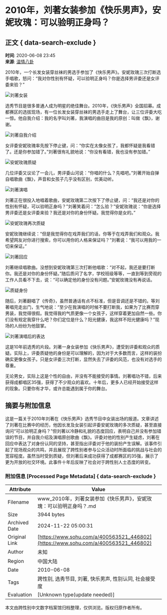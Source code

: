 # 2010年，刘著女装参加《快乐男声》，安妮玫瑰：可以验明正身吗？

## 正文 { data-search-exclude }


**时间**: 2020-06-08 23:45  
**来源**: [温情八卦](https://www.sohu.com/a/400563521_446802?spm=smpc.content-abroad.content.1.1732251572700npv3ey2)  

2010年，一个长发女装穿丝袜的男选手参加了《快乐男声》。安妮玫瑰三次打断选手唱歌，怒问：“我对你性别有怀疑，可以验明正身吗？你是选择男评委还是女评委来验？”

![刘著女装](http://p5.itc.cn/images01/20200608/e985196395d044f59f899ead40bb8424.jpeg)

选秀节目是很多普通人成为明星的绝佳舞台。2010年，《快乐男声》全国招募。成都赛区的选拔现场，有一位长发女装穿丝袜的男选手走上了舞台，让三位评委大吃一惊。他自我介绍：我的名字叫刘著，我演唱的曲目是我的原创：叫做《飘》，谢谢。

![刘著自我介绍](http://p6.itc.cn/images01/20200608/75682987b9614be79e6121a2856dad21.jpeg)

女评委安妮玫瑰率先按下停止键，问：“你实在太像女孩了，我都怀疑是我看错了。还是你参加错了。”刘著很有礼貌地说：“你没有看错，我也没有参加错。”

![安妮玫瑰质疑](http://p4.itc.cn/images01/20200608/e51c5ca64d574ab8ad1a31b69889154a.jpeg)

几位评委又议论了一会儿，男评委山河说：“你唱的什么？先唱吧。”刘著开始自弹自唱歌曲《飘》，声音和女孩子几乎没有区别，优美动听。

![刘著演唱](http://p5.itc.cn/images01/20200608/6ffa8548f65e4d689139e942e696c8a5.jpeg)

刘著正在很投入地唱着歌曲，安妮玫瑰第二次按下了停止键，问：“我还是对你的性别有怀疑，可以验明正身吗？”刘著笑着问：“怎么验？”安妮玫瑰说：“你是选择男评委还是女评委来验？我还是对你的身份怀疑。我觉得你是女的。”

![安妮玫瑰再次质疑](http://p5.itc.cn/images01/20200608/16b39a9565f64ae481a6d2a448b1a7c1.jpeg)

安妮玫瑰继续说：“但是我觉得你在戏弄我们的话，你等于在戏弄我们和观众。我希望网友对你进行搜索，你可以用你的人格来保证吗？”刘著说：“我可以用我的一切来保证。”

![刘著回应](http://p5.itc.cn/images01/20200608/c251c8dc103a49baa2f09c5aca9bada4.jpeg)

刘著继续唱歌曲。没想到安妮玫瑰第三次打断他唱歌：“对不起，我还是要打断你。我还是对你的身份怀疑。”随后质问了名字，学校班级等等，一直到等到旁观的工作人员看不下去，说：“可以确定他的身份没有问题。”安妮玫瑰没有再说话。

![质疑身份](http://p4.itc.cn/images01/20200608/8a3cdbeec79043279f7f4768d2eb24d3.jpeg)

随后，刘著翻唱了《传奇》，虽然普通话有点不标准，但是音调还是不错的。等刘著唱完走出门，生气地说：“至少在我演唱的时候不要打断我，如果为了比赛而穿男装，我觉得很假。我觉得我的气质更像一个女孩子，这样穿着更加自然一些。你们没有规定我穿什么吧？你们定位是什么？阳光健康，我这样不阳光健康吗？”现场的人纷纷为他鼓掌。

![刘著演唱后的表达](http://p6.itc.cn/images01/20200608/60753fa1461245acbb679d4650e52cf4.jpeg)

这是10年前选秀的片段。刘著一身女装参加《快乐男声》，遭受到评委和观众的质疑。实际上，评委质疑他的身份是可以理解的，因为对于大多数而言，这样的装扮确实更像女孩子。只是女评委三次打断，显然失去了评委的风范，也没有对选手的尊重。

无论男女，实际上这是个性的自由，并没有不能接受的事情。刘著唱功不错，后来获得成都唱区35强，获得了不少观众的喜欢。十年后，更多人已经开始接受这样的现象。只要你有才华，或许总能遇到属于你的舞台。

## 摘要与附加信息

<!-- tcd_abstract -->
这是一篇关于2010年刘著在《快乐男声》选秀节目中女装出场的报道。文章讲述了刘著在比赛中的经历，他因长发及女装引起评委安妮玫瑰的多次质疑，甚至直接询问“可以验明正身吗？”但刘著以冷静和礼貌的态度回应，表明自己并没有参加错误的节目，并自我介绍及演唱原创歌曲《飘》。评委对他的性别产生疑虑，刘著在回应中表达了对身份认同的坚持，甚至指出评委对于他的装扮产生误解。该事件引起了现场观众的共鸣，并且展现了跨性别者参与公众活动时所面临的挑战与社会的宽容程度。虽然当时受到质疑，但刘著后来成功获得了成都赛区的35强，展示了更为开放的社交环境。此事件十年后反映了社会对于跨性别人士态度的转变。
<!-- tcd_abstract_end -->

### 附加信息 [Processed Page Metadata] { data-search-exclude }

| Attribute       | Value                                  |
|-----------------|----------------------------------------|
| Filename        | www_2010年，刘著女装参加《快乐男声》，安妮玫瑰：可以验明正身吗？.md                             |
| Size            | 3944 bytes                           |
| Archived Date   | 2024-11-22 05:00:31                             |
| Original Link   | [https://www.sohu.com/a/400563521_446802](https://www.sohu.com/a/400563521_446802)                       |
| Author          | 未知                               |
| Region          | 中国大陆                               |
| Date            | 2010-06-08                                 |
| Tags            | 跨性别, 选秀节目, 刘著, 快乐男声, 性别认同, 社会接受度                                 |
| Evaluation            | [Unknown type(update needed)]                                 |
<!-- tcd_table_end -->

本文由跨性别中文数字档案馆归档整理，仅供浏览。版权归原作者所有。
